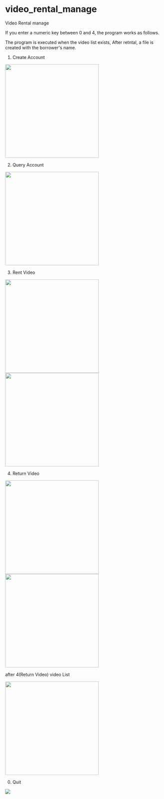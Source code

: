 # video_rental_manage
Video Rental manage

If you enter a numeric key between 0 and 4, the program works as follows.

The program is executed when the video list exists,
After retntal, a file is created with the borrower's name.

1. Create Account

<img src="https://user-images.githubusercontent.com/67528774/132947897-cd8af5b5-ca8a-4313-bbcd-cbe1d560f0c8.png" width="300"/>

2. Query Account

<img src="https://user-images.githubusercontent.com/67528774/132947910-65215834-d6aa-4c55-bfe9-4776c5a7b6b1.png" width="300"/>

3. Rent Video

<img src="https://user-images.githubusercontent.com/67528774/132947900-0d030544-e31b-4d87-9fea-6350dc16cfcf.png" width="300"/>
<img src="https://user-images.githubusercontent.com/67528774/132947902-43eee9f0-2d39-4155-98c4-be65d5cdb9c9.png" width="300"/>

4. Return Video

<img src="https://user-images.githubusercontent.com/67528774/132947912-68c0b571-9204-407c-bf7b-8f759c4e0cce.png" width="300"/>
<img src="https://user-images.githubusercontent.com/67528774/132947919-6679e3d9-84ed-4924-b093-941cbe21b6ef.png" width="300"/>

after 4(Return Video) video List

<img src="https://user-images.githubusercontent.com/67528774/132947923-7f98725a-f429-4dbf-b8bf-689b4162e5e5.png" width="300"/>

0. Quit

<img src="https://user-images.githubusercontent.com/67528774/132947905-6d5441bd-2727-448a-ab89-04d5758577ad.png">
